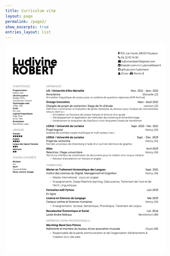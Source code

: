 ```yaml
---
title: Curriculum vitæ
layout: page
permalink: /page2/
show_excerpts: true
entries_layout: list
---
```


<p align="center"><img src="https://github.com/ludivinero/ludivinero.github.io/blob/main/CV_Ludivine_Robert.png" alt="cv" /></p>
